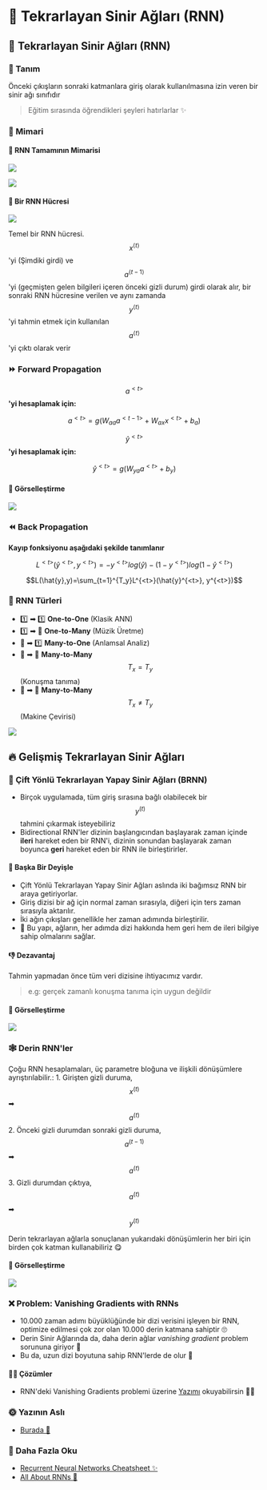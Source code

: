 # 🔄 Tekrarlayan Sinir Ağları \(RNN\)

## 🔄 Tekrarlayan Sinir Ağları \(RNN\)

### 🔎 Tanım

Önceki çıkışların sonraki katmanlara giriş olarak kullanılmasına izin veren bir sinir ağı sınıfıdır

> Eğitim sırasında öğrendikleri şeyleri hatırlarlar ✨

### 🧱 Mimari

#### 🔶 RNN Tamamının Mimarisi

![](../.gitbook/assets/rnnstructure2.png)

![](../.gitbook/assets/rnnstructure.png)

#### 🧩 Bir RNN Hücresi

![](../.gitbook/assets/rnncell.png)

Temel bir RNN hücresi. $$x^{⟨t⟩}$$'yi \(Şimdiki girdi\) ve $$a^{⟨t−1⟩}$$'yi \(geçmişten gelen bilgileri içeren önceki gizli durum\) girdi olarak alır, bir sonraki RNN hücresine verilen ve aynı zamanda $$y^{⟨t⟩}$$'yi tahmin etmek için kullanılan $$a^{⟨t⟩}$$'yi çıktı olarak verir

### ⏩ Forward Propagation

$$a^{<t>}$$**'yi hesaplamak için:**

$$a^{<t>}=g(W_{aa}a^{<t-1>}+W_{ax}x^{<t>}+b_a)$$

$$\hat{y}^{<t>}$$**'yi hesaplamak için:**

$$\hat{y}^{<t>} = g(W_{ya}a^{<t>}+b_y)$$

#### 👀 Görselleştirme

![](../.gitbook/assets/rnnforwardvis.png)

### ⏪ Back Propagation

**Kayıp fonksiyonu aşağıdaki şekilde tanımlanır**

$$L^{<t>}(\hat{y}^{<t>}, y^{<t>})=-y^{<t>}log(\hat{y})-(1-y^{<t>})log(1-\hat{y}^{<t>})$$

$$L(\hat{y},y)=\sum_{t=1}^{T_y}L^{<t>}(\hat{y}^{<t>}, y^{<t>})$$

### 🎨 RNN Türleri

* 1️⃣ ➡ 1️⃣ **One-to-One** \(Klasik ANN\)
* 1️⃣ ➡ 🔢 **One-to-Many** \(Müzik Üretme\)
* 🔢 ➡ 1️⃣ **Many-to-One** \(Anlamsal Analiz\)
* 🔢 ➡ 🔢 **Many-to-Many** $$T_x = T_y$$ \(Konuşma tanıma\)
* 🔢 ➡ 🔢 **Many-to-Many** $$T_x \neq T_y$$ \(Makine Çevirisi\)

![](../.gitbook/assets/rnntypes.png)

## 🔥 Gelişmiş Tekrarlayan Sinir Ağları

### 🔄 Çift Yönlü Tekrarlayan Yapay Sinir Ağları \(BRNN\)

* Birçok uygulamada, tüm giriş sırasına bağlı olabilecek bir $$y^{(t)}$$ tahmini çıkarmak isteyebiliriz
* Bidirectional RNN'ler dizinin başlangıcından başlayarak zaman içinde **ileri** hareket eden bir RNN'i, dizinin sonundan başlayarak zaman boyunca **geri** hareket eden bir RNN ile birleştirirler.

#### 💬 Başka Bir Deyişle

* Çift Yönlü Tekrarlayan Yapay Sinir Ağları aslında iki bağımsız RNN bir araya getiriyorlar. 
* Giriş dizisi bir ağ için normal zaman sırasıyla, diğeri için ters zaman sırasıyla aktarılır. 
* İki ağın çıkışları genellikle her zaman adımında birleştirilir.
* 🎉 Bu yapı, ağların, her adımda dizi hakkında hem geri hem de ileri bilgiye sahip olmalarını sağlar. 

#### 👎 Dezavantaj

Tahmin yapmadan önce tüm veri dizisine ihtiyacımız vardır.

> e.g: gerçek zamanlı konuşma tanıma için uygun değildir

#### 👀 Görselleştirme

![](../.gitbook/assets/brnn.png)

### 🕸 Derin RNN'ler

Çoğu RNN hesaplamaları, üç parametre bloğuna ve ilişkili dönüşümlere ayrıştırılabilir.: 1. Girişten gizli duruma, $$x^{(t)}$$ ➡ $$a^{(t)}$$ 2. Önceki gizli durumdan sonraki gizli duruma, $$a^{(t-1)}$$ ➡ $$a^{(t)}$$ 3. Gizli durumdan çıktıya, $$a^{(t)}$$ ➡ $$y^{(t)}$$

Derin tekrarlayan ağlarla sonuçlanan yukarıdaki dönüşümlerin her biri için birden çok katman kullanabiliriz 😋

#### 👀 Görselleştirme

![](../.gitbook/assets/deeprnn.PNG)

### ❌ Problem: Vanishing Gradients with RNNs

* 10.000 zaman adımı büyüklüğünde bir dizi verisini işleyen bir RNN, optimize edilmesi çok zor olan 10.000 derin katmana sahiptir 🙄
* Derin Sinir Ağlarında da, daha derin ağlar _vanishing gradient_ problem sorununa giriyor 🥽 
* Bu da, uzun dizi boyutuna sahip RNN'lerde de olur 🐛

#### 🧙‍♀️ Çözümler

* RNN'deki Vanishing Gradients problemi üzerine [Yazımı](https://github.com/asmaamirkhan/DeepLearningNotes-tr/tree/e17776b1b8771d34c5ad3be2b028a41ce37fe32c/9-DiziModelleri/2-VanishingGradients.md) okuyabilirsin  🤸‍♀️

### 🌞 Yazının Aslı

* [Burada 🐾](https://dl.asmaamir.com/9-sequencemodels/2-rnns)

### 🧐 Daha Fazla Oku

* [Recurrent Neural Networks Cheatsheet ✨](https://stanford.edu/~shervine/teaching/cs-230/cheatsheet-recurrent-neural-networks#)
* [All About RNNs 🚀](https://medium.com/@jianqiangma/all-about-recurrent-neural-networks-9e5ae2936f6e)

